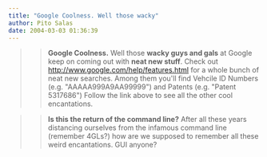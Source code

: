 ```yaml
---
title: "Google Coolness. Well those wacky"
author: Pito Salas
date: 2004-03-03 01:36:39
---
```


>>

>> **Google Coolness.** Well those **wacky guys and gals** at Google keep on
coming out with **neat new stuff**. Check out
<http://www.google.com/help/features.html> for a whole bunch of neat new
searches. Among them you'll find Vehcile ID Numbers (e.g. "AAAAA999A9AA99999")
and Patents (e.g. "Patent 5317686") Follow the link above to see all the other
cool encantations.

>>

>>  
>
>>

>>  **Is this the return of the command line?** After all these years
distancing ourselves from the infamous command line (remember 4GLs?) how are
we supposed to remember all these weird encantations. GUI anyone?



